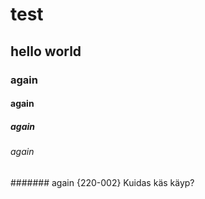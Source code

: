 # test
## hello world
### again
#### again
##### again
###### again
####### again
{220-002}
Kuidas käs käyp?